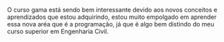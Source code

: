 O curso gama está sendo bem interessante devido aos novos conceitos e aprendizados que estou adquirindo, estou muito empolgado em aprender essa nova aréa que é a programação, já que é algo bem distindo do meu curso superior em Engenharia Civil.